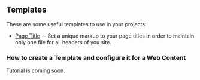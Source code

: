 ## Templates

These are some useful templates to use in your projects:

* [Page Title](examples/page-title-template.ftl) -- Set a unique markup to your page titles in order to maintain only one file for all headers of you site.

### How to create a Template and configure it for a Web Content

Tutorial is coming soon.
